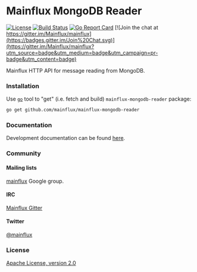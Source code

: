 # Mainflux MongoDB Reader

[![License](https://img.shields.io/badge/license-Apache%20v2.0-blue.svg)](LICENSE)
[![Build Status](https://travis-ci.org/mainflux/mainflux-mongodb-reader.svg?branch=master)](https://travis-ci.org/mainflux/mainflux-mongodb-reader)
[![Go Report Card](https://goreportcard.com/badge/github.com/mainflux/mainflux-mongodb-reader)](https://goreportcard.com/report/github.com/mainflux/mainflux-mongodb-reader)
[![Join the chat at https://gitter.im/Mainflux/mainflux](https://badges.gitter.im/Join%20Chat.svg)](https://gitter.im/Mainflux/mainflux?utm_source=badge&utm_medium=badge&utm_campaign=pr-badge&utm_content=badge)

Mainflux HTTP API for message reading from MongoDB.

### Installation
Use [`go`](https://golang.org/cmd/go/) tool to "get" (i.e. fetch and build) `mainflux-mongodb-reader` package:
```bash
go get github.com/mainflux/mainflux-mongodb-reader
```
### Documentation
Development documentation can be found [here](http://mainflux.io/).

### Community
#### Mailing lists
[mainflux](https://groups.google.com/forum/#!forum/mainflux) Google group.

#### IRC
[Mainflux Gitter](https://gitter.im/Mainflux/mainflux?utm_source=badge&utm_medium=badge&utm_campaign=pr-badge&utm_content=badge)

#### Twitter
[@mainflux](https://twitter.com/mainflux)

### License
[Apache License, version 2.0](LICENSE)
